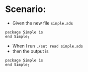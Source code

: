 # Scenario:

- Given the new file `simple.ads`
~~~
package Simple is
end Simple;
~~~
- When I run `./sut read simple.ads`
- then the output is
~~~
package Simple is
end Simple;
~~~